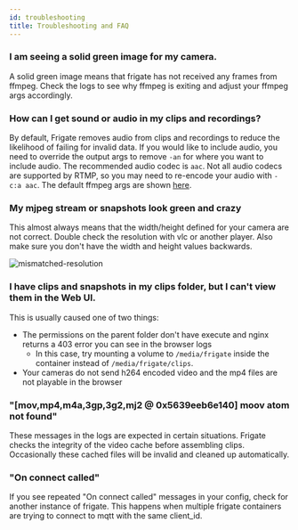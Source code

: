 ```yaml
---
id: troubleshooting
title: Troubleshooting and FAQ
---
```


### I am seeing a solid green image for my camera.

A solid green image means that frigate has not received any frames from ffmpeg. Check the logs to see why ffmpeg is exiting and adjust your ffmpeg args accordingly.

### How can I get sound or audio in my clips and recordings?

By default, Frigate removes audio from clips and recordings to reduce the likelihood of failing for invalid data. If you would like to include audio, you need to override the output args to remove `-an` for where you want to include audio. The recommended audio codec is `aac`. Not all audio codecs are supported by RTMP, so you may need to re-encode your audio with `-c:a aac`. The default ffmpeg args are shown [here](/frigate/configuration/index#ffmpeg).

### My mjpeg stream or snapshots look green and crazy

This almost always means that the width/height defined for your camera are not correct. Double check the resolution with vlc or another player. Also make sure you don't have the width and height values backwards.

![mismatched-resolution](/img/mismatched-resolution.jpg)

### I have clips and snapshots in my clips folder, but I can't view them in the Web UI.

This is usually caused one of two things:

- The permissions on the parent folder don't have execute and nginx returns a 403 error you can see in the browser logs
  - In this case, try mounting a volume to `/media/frigate` inside the container instead of `/media/frigate/clips`.
- Your cameras do not send h264 encoded video and the mp4 files are not playable in the browser

### "[mov,mp4,m4a,3gp,3g2,mj2 @ 0x5639eeb6e140] moov atom not found"

These messages in the logs are expected in certain situations. Frigate checks the integrity of the video cache before assembling clips. Occasionally these cached files will be invalid and cleaned up automatically.

### "On connect called"

If you see repeated "On connect called" messages in your config, check for another instance of frigate. This happens when multiple frigate containers are trying to connect to mqtt with the same client_id.
